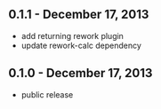 0.1.1 - December 17, 2013
-------------------------
* add returning rework plugin
* update rework-calc dependency

0.1.0 - December 17, 2013
-------------------------
* public release